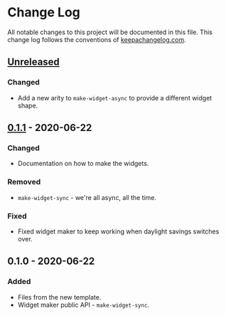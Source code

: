 # Change Log
All notable changes to this project will be documented in this file. This change log follows the conventions of [keepachangelog.com](http://keepachangelog.com/).

## [Unreleased]
### Changed
- Add a new arity to `make-widget-async` to provide a different widget shape.

## [0.1.1] - 2020-06-22
### Changed
- Documentation on how to make the widgets.

### Removed
- `make-widget-sync` - we're all async, all the time.

### Fixed
- Fixed widget maker to keep working when daylight savings switches over.

## 0.1.0 - 2020-06-22
### Added
- Files from the new template.
- Widget maker public API - `make-widget-sync`.

[Unreleased]: https://github.com/your-name/reitit-test/compare/0.1.1...HEAD
[0.1.1]: https://github.com/your-name/reitit-test/compare/0.1.0...0.1.1

